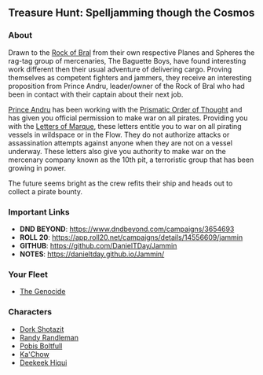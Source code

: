 ## Treasure Hunt: Spelljamming though the Cosmos

### About
Drawn to the [Rock of Bral](03_The_Universe/Realmspace/The_Rock_of_Bral/Index.md) from their own respective Planes and Spheres the rag-tag group of mercenaries, The Baguette Boys, have found interesting work different then their usual adventure of delivering cargo. Proving themselves as competent fighters and jammers, they receive an interesting proposition from Prince Andru, leader/owner of the Rock of Bral who had been in contact with their captain about their next job.

[Prince Andru](01_NPCiary/The_Rock_of_Bral/3_The_High_City/Prince%20Andru.md) has been working with the [Prismatic Order of Thought](01_NPCiary/Organizations/Prismatic_Order_of_Thought/Index.md) and has given you official permission to make war on all pirates. Providing you with the [Letters of Marque](06_Handouts/Papers/Letters%20of%20Marque.md), these letters entitle you to war on all pirating vessels in wildspace or in the Flow. They do not authorize attacks or assassination attempts against anyone when they are not on a vessel underway.  These letters also give you authority to make war on the mercenary company known as the 10th pit, a terroristic group that has been growing in power.

The future seems bright as the crew refits their ship and heads out to collect a pirate bounty.

### Important Links
- **DND BEYOND**: https://www.dndbeyond.com/campaigns/3654693
- **ROLL 20**: https://app.roll20.net/campaigns/details/14556609/jammin
- **GITHUB**: https://github.com/DanielTDay/Jammin
- **NOTES**: https://danieltday.github.io/Jammin/ 

### Your Fleet
- [The Genocide](05_Your_Ship/The%20Genocide.md)

### Characters
- [Dork Shotazit](02_Player_Characters/Dork_Shotazit.md)
- [Randy Randleman](02_Player_Characters/Randy_Randleman.md)
- [Pobis Boltfull](02_Player_Characters/Pobis_Boltfull.md)
- [Ka'Chow](02_Player_Characters/Ka'Chow.md)
- [Deekeek Hiqui](02_Player_Characters/Deekeek_Hiqui.md)